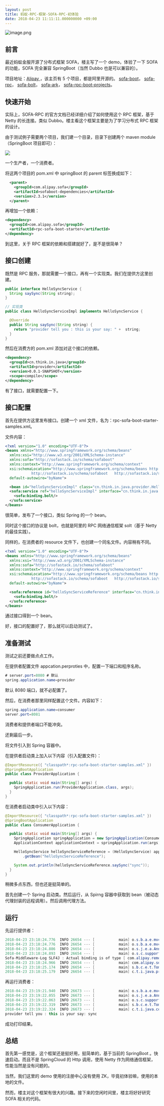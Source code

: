 ```yaml
---
layout: post
title: 蚂蚁-RPC-框架-SOFA-RPC-初体验
date: 2018-04-23 11:11:11.000000000 +09:00
---
```

![image.png](https://upload-images.jianshu.io/upload_images/4236553-d78d6c0b69a5497b.png?imageMogr2/auto-orient/strip%7CimageView2/2/w/1240)


## 前言

最近蚂蚁金服开源了分布式框架 SOFA，楼主写了一个 demo，体验了一下 SOFA 的功能，SOFA 完全兼容 SpringBoot（当然 Dubbo 也是可以兼容的）。

项目地址：[Alipay ](https://github.com/alipay/)，该主页有 5 个项目，都是阿里开源的。
[sofa-boot](https://github.com/alipay/sofa-boot)，
[sofa-rpc](https://github.com/alipay/sofa-rpc)，
[sofa-bolt](https://github.com/alipay/sofa-bolt)，
[sofa-ark](https://github.com/alipay/sofa-ark)，
 [sofa-rpc-boot-projects](https://github.com/alipay/sofa-rpc-boot-projects)。

## 快速开始

实际上，SOFA-RPC 的官方文档已经详细介绍了如何使用这个 RPC 框架，基于 Netty 的长连接。类似 Dubbo。楼主看这个框架主要是为了学习分布式 RPC 框架的设计。

由于测试例子需要两个项目，我们建一个目录，目录下创建两个 maven module（SpringBoot 项目即可）：

![](https://upload-images.jianshu.io/upload_images/4236553-3fcaa5d7615b2db1.png?imageMogr2/auto-orient/strip%7CimageView2/2/w/1240)

一个生产者，一个消费者。

将这两个项目的 pom.xml 中 springBoot 的 parent 标签换成如下：

```xml
  <parent>
    <groupId>com.alipay.sofa</groupId>
    <artifactId>sofaboot-dependencies</artifactId>
    <version>2.3.1</version>
  </parent>
```

再增加一个依赖：

```xml
<dependency>
  <groupId>com.alipay.sofa</groupId>
  <artifactId>rpc-sofa-boot-starter</artifactId>
</dependency>
```

到这里，关于 RPC 框架的依赖和搭建就好了，是不是很简单？

## 接口创建

既然是 RPC 服务，那就需要一个接口，再有一个实现类。我们在提供方这里创建。

```java
public interface HelloSyncService {
  String saySync(String string);
}

// 实现类
public class HelloSyncServiceImpl implements HelloSyncService {

  @Override
  public String saySync(String string) {
    return "provider tell you : this is your say: " +  string;
  }
}
```

然后在消费方的 pom.xml 添加对这个接口的依赖。

```xml
<dependency>
  <groupId>cn.think.in.java</groupId>
  <artifactId>provider</artifactId>
  <version>0.0.1-SNAPSHOT</version>
  <scope>compile</scope>
</dependency>
```

有了接口，就需要配置一下。

## 接口配置

首先在提供方这里发布接口。创建一个 xml 文件，名为：rpc-sofa-boot-starter-samples.xml。

文件内容：

```xml
<?xml version="1.0" encoding="UTF-8"?>
<beans xmlns="http://www.springframework.org/schema/beans"
  xmlns:xsi="http://www.w3.org/2001/XMLSchema-instance"
  xmlns:sofa="http://sofastack.io/schema/sofaboot"
  xmlns:context="http://www.springframework.org/schema/context"
  xsi:schemaLocation="http://www.springframework.org/schema/beans http://www.springframework.org/schema/beans/spring-beans.xsd
            http://sofastack.io/schema/sofaboot   http://sofastack.io/schema/sofaboot.xsd"
  default-autowire="byName">

  <bean id="helloSyncServiceImpl" class="cn.think.in.java.provider.HelloSyncServiceImpl"/>
  <sofa:service ref="helloSyncServiceImpl" interface="cn.think.in.java.provider.HelloSyncService">
    <sofa:binding.bolt/>
  </sofa:service>
</beans>
```

很简单，发布了一个接口，类似 Spring 的一个 bean。

同时这个接口的协议是 bolt，也就是阿里的 RPC 网络通信框架 solt（基于 Netty 的最佳实践）。

同样的，在消费者的 resource 文件下，也创建一个同名文件。内容稍有不同。

```xml
<?xml version="1.0" encoding="UTF-8"?>
<beans xmlns="http://www.springframework.org/schema/beans"
  xmlns:xsi="http://www.w3.org/2001/XMLSchema-instance"
  xmlns:sofa="http://sofastack.io/schema/sofaboot"
  xmlns:context="http://www.springframework.org/schema/context"
  xsi:schemaLocation="http://www.springframework.org/schema/beans http://www.springframework.org/schema/beans/spring-beans.xsd
            http://sofastack.io/schema/sofaboot   http://sofastack.io/schema/sofaboot.xsd"
  default-autowire="byName">

  <sofa:reference id="helloSyncServiceReference" interface="cn.think.in.java.provider.HelloSyncService">
    <sofa:binding.bolt/>
  </sofa:reference>
</beans>
```

通过接口得到一个 bean。

好，接口的配置好了，那么就可以启动测试了。

## 准备测试

测试之前还要做点点工作。

在提供者配置文件 appcation.perproties 中，配置一下端口和程序名称。

```java
# server.port=8080 # 默认
spring.application.name=provider
```

默认 8080 端口，就不必配置了。

然后，在消费者那里同样配置这个文件。内容如下：

```java
spring.application.name=consumer
server.port=8081
```
消费者和提供者端口不能冲突。

还剩最后一步。

将文件引入到 Spring 容器中。

在提供者启动类上加入以下内容（引入配置文件）：

```java
@ImportResource({ "classpath*:rpc-sofa-boot-starter-samples.xml" })
@SpringBootApplication
public class ProviderApplication {

  public static void main(String[] args) {
    SpringApplication.run(ProviderApplication.class, args);
  }
}
```

在消费者启动类中引入以下内容：

```java
@ImportResource({ "classpath*:rpc-sofa-boot-starter-samples.xml" })
@SpringBootApplication
public class ConsumerApplication {

  public static void main(String[] args) {
    SpringApplication springApplication = new SpringApplication(ConsumerApplication.class);
    ApplicationContext applicationContext = springApplication.run(args);

    HelloSyncService helloSyncServiceReference = (HelloSyncService) applicationContext
        .getBean("helloSyncServiceReference");

    System.out.println(helloSyncServiceReference.saySync("sync"));
  }
}
```

稍微多点东西，但也还是挺简单的。

首先创建一个 Spring 启动类。然后运行，从 Spirng 容器中获取到 bean（被动态代理封装的远程调用）。然后调用代理方法。

## 运行

先运行提供者：

```java
2018-04-23 23:18:24.776  INFO 26654 --- [           main] o.s.b.a.e.mvc.EndpointHandlerMapping     : Mapped "{[/env/{name:.*}],methods=[GET],produces=[application/json]}" onto public java.lang.Object org.springframework.boot.actuate.endpoint.mvc.EnvironmentMvcEndpoint.value(java.lang.String)
2018-04-23 23:18:24.776  INFO 26654 --- [           main] o.s.b.a.e.mvc.EndpointHandlerMapping     : Mapped "{[/env || /env.json],methods=[GET],produces=[application/json]}" onto public java.lang.Object org.springframework.boot.actuate.endpoint.mvc.EndpointMvcAdapter.invoke()
2018-04-23 23:18:24.886  INFO 26654 --- [           main] o.s.j.e.a.AnnotationMBeanExporter        : Registering beans for JMX exposure on startup
2018-04-23 23:18:24.893  INFO 26654 --- [           main] o.s.c.support.DefaultLifecycleProcessor  : Starting beans in phase 0
Sofa-Middleware-Log SLF4J : Actual binding is of type [ com.alipay.remoting Logback ]
2018-04-23 23:18:24.966  INFO 26654 --- [           main] com.alipay.sofa.common.log               : Sofa-Middleware-Log SLF4J : Actual binding is of type [ com.alipay.remoting Logback ]
2018-04-23 23:18:25.174  INFO 26654 --- [           main] s.b.c.e.t.TomcatEmbeddedServletContainer : Tomcat started on port(s): 8080 (http)
2018-04-23 23:18:25.179  INFO 26654 --- [           main] c.t.i.java.provider.ProviderApplication  : Started ProviderApplication in 3.352 seconds (JVM running for 3.978)
```  

再运行消费者：

```java
2018-04-23 23:19:21.940  INFO 26673 --- [           main] o.s.b.a.e.mvc.EndpointHandlerMapping     : Mapped "{[/env || /env.json],methods=[GET],produces=[application/json]}" onto public java.lang.Object org.springframework.boot.actuate.endpoint.mvc.EndpointMvcAdapter.invoke()
2018-04-23 23:19:22.055  INFO 26673 --- [           main] o.s.j.e.a.AnnotationMBeanExporter        : Registering beans for JMX exposure on startup
2018-04-23 23:19:22.063  INFO 26673 --- [           main] o.s.c.support.DefaultLifecycleProcessor  : Starting beans in phase 0
2018-04-23 23:19:22.319  INFO 26673 --- [           main] s.b.c.e.t.TomcatEmbeddedServletContainer : Tomcat started on port(s): 8081 (http)
2018-04-23 23:19:22.324  INFO 26673 --- [           main] c.t.i.java.consumer.ConsumerApplication  : Started ConsumerApplication in 3.898 seconds (JVM running for 4.524)
provider tell you : this is your say: sync
```

成功打印结果。

## 总结

首先第一感觉是，这个框架还是挺好用，挺简单的，基于当前的 SpringBoot 。快速启动。而且不是 SpringCloud 的 Http 调用，使用 Netty 作为网络通信框架，性能当然是没有问题的。

当然，我们这里的 demo 使用的注册中心没有使用 ZK，毕竟初体验嘛，使用的本地的文件。

然而，楼主对这个框架有很大的兴趣。接下来的空闲时间里，楼主将好好研究 SOFA 相关的代码。









